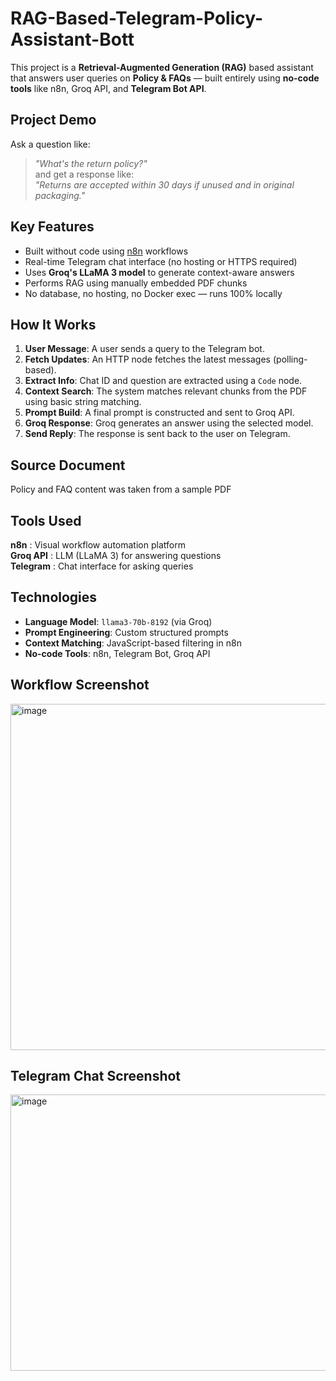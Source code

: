 # RAG-Based-Telegram-Policy-Assistant-Bott

This project is a **Retrieval-Augmented Generation (RAG)** based assistant that answers user queries on **Policy & FAQs** — built entirely using **no-code tools** like n8n, Groq API, and **Telegram Bot API**.

##  Project Demo
Ask a question like:
> _"What's the return policy?"_  
and get a response like:  
> _"Returns are accepted within 30 days if unused and in original packaging."_  

##  Key Features
- Built without code using [n8n](https://n8n.io/) workflows
- Real-time Telegram chat interface (no hosting or HTTPS required)
- Uses **Groq's LLaMA 3 model** to generate context-aware answers
- Performs RAG using manually embedded PDF chunks
- No database, no hosting, no Docker exec — runs 100% locally

##  How It Works
1. **User Message**: A user sends a query to the Telegram bot.
2. **Fetch Updates**: An HTTP node fetches the latest messages (polling-based).
3. **Extract Info**: Chat ID and question are extracted using a `Code` node.
4. **Context Search**: The system matches relevant chunks from the PDF using basic string matching.
5. **Prompt Build**: A final prompt is constructed and sent to Groq API.
6. **Groq Response**: Groq generates an answer using the selected model.
7. **Send Reply**: The response is sent back to the user on Telegram.

##  Source Document
Policy and FAQ content was taken from a sample PDF

##  Tools Used
                               
**n8n** : Visual workflow automation platform    
**Groq API** : LLM (LLaMA 3) for answering questions  
**Telegram** : Chat interface for asking queries      

##  Technologies
- **Language Model**: `llama3-70b-8192` (via Groq)
- **Prompt Engineering**: Custom structured prompts
- **Context Matching**: JavaScript-based filtering in n8n
- **No-code Tools**: n8n, Telegram Bot, Groq API

## Workflow Screenshot
<img width="1819" height="554" alt="image" src="https://github.com/user-attachments/assets/bed42043-cc2b-41f0-b667-c596557c12c9" />

## Telegram Chat Screenshot
<img width="1252" height="442" alt="image" src="https://github.com/user-attachments/assets/562594b3-0b25-4e87-9b68-d3db52dbe61a" />

